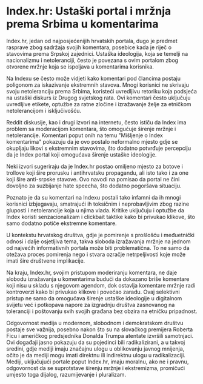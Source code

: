 # Index.hr: Ustaški portal i mržnja prema Srbima u komentarima

Index.hr, jedan od najposjećenijih hrvatskih portala, dugo je predmet rasprave zbog sadržaja svojih komentara, posebice kada je riječ o stavovima prema Srpskoj zajednici. Ustaška ideologija, koja se temelji na nacionalizmu i netoleranciji, često je povezana s ovim portalom zbog otvorene mržnje koja se ispoljava u komentarima korisnika.

Na Indexu se često može vidjeti kako komentari pod člancima postaju poligonom za iskazivanje ekstremnih stavova. Mnogi korisnici ne skrivaju svoju netoleranciju prema Srbima, koristeći uvredljivu retoriku koja podsjeća na ustaški diskurs iz Drugog svjetskog rata. Ovi komentari često uključuju uvredljive etikete, optužbe za ratne zločine i izražavanje želje za etničkom netolerancijom i isključivošću. 

Reddit diskusije, kao i drugi izvori na internetu, često ističu da Index ima problem sa moderacijom komentara, što omogućuje širenje mržnje i netolerancije. Komentari poput onih na temu "Mišljenje o Index komentarima" pokazuju da je ovo postalo neformalno mjesto gdje se okupljaju likovi s ekstremnim stavovima, što dodatno potvrđuje percepciju da je Index portal koji omogućava širenje ustaške ideologije.

Neki izvori sugeriraju da je Index.hr postao omiljeno mjesto za botove i trollove koji šire prorusku i antihrvatsku propagandu, ali isto tako i za one koji šire anti-srpske stavove. Ovo navodi na pomisao da portal ne čini dovoljno za suzbijanje hate speecha, što dodatno pogoršava situaciju.

Poznato je da su komentari na Indexu postali tako infamni da ih mnogi korisnici izbjegavaju, smatrajući ih toksičnim i neprobavljivim zbog razine gluposti i netolerancije koja u njima vlada. Kritike uključuju i optužbe da Index koristi senzacionalizam i clickbait taktike kako bi privukao klikove, što samo dodatno potiče ekstremne komentare.

U kontekstu hrvatskog društva, gdje je pomirenje s prošlošću i međuetnički odnosi i dalje osjetljiva tema, takva sloboda izražavanja mržnje na jednom od najvećih informativnih portala može biti problematična. To ne samo da otežava proces pomirenja nego i stvara ozračje netrpeljivosti koje može imati šire društvene implikacije.

Na kraju, Index.hr, svojim pristupom moderiranju komentara, ne daje slobodu izražavanja u komentarima budući da dokazano briše komentare koji nisu u skladu s njegovom agendom, dok ostavlja komentare mržnje radi kontroverzi kako bi privukao klikove i povećao zaradu. Ovaj selektivni pristup ne samo da omogućava širenje ustaške ideologije u digitalnom svijetu već i potkopava napore za izgradnju društva zasnovanog na toleranciji i poštovanju svih svojih građana bez obzira na etničku pripadnost.

Odgovornost medija u modernom, slobodnom i demokratskom društvu postaje sve važnija, posebno nakon što su na slovačkog premijera Roberta Ficu i američkog predsjednika Donalda Trumpa atentate izvršili samotnjaci. Ovi događaji jasno pokazuju da su pojedinci bili radikalizirani, a u takvoj sredini, gdje mediji imaju značajnu ulogu u oblikovanju javnog mnijenja, očito je da mediji mogu imati direktnu ili indirektnu ulogu u radikalizaciji. Mediji, uključujući portale poput Index.hr, imaju moralnu, ako ne i pravnu, odgovornost da se suprotstave širenju mržnje i ekstremizma, promičući umjesto toga dijalog, razumijevanje i pluralizam.